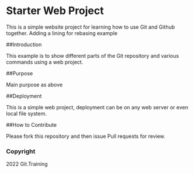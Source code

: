 # Starter Web Project

This is a simple website project for learning how to use Git and Github together.
Adding a lining for rebasing example

##Introduction

This example is to show different parts of the Git repository and various commands using a web project.

##Purpose

Main purpose as above

##Deployment

This is a simple web project, deployment can be on any web server or even local file system.

##How to Contribute

Please fork this repository and then issue Pull requests for review.

### Copyright

2022 Git.Training